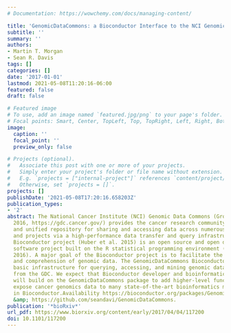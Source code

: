 ```yaml
---
# Documentation: https://wowchemy.com/docs/managing-content/

title: 'GenomicDataCommons: a Bioconductor Interface to the NCI Genomic Data Commons'
subtitle: ''
summary: ''
authors:
- Martin T. Morgan
- Sean R. Davis
tags: []
categories: []
date: '2017-01-01'
lastmod: 2021-05-08T11:20:16-06:00
featured: false
draft: false

# Featured image
# To use, add an image named `featured.jpg/png` to your page's folder.
# Focal points: Smart, Center, TopLeft, Top, TopRight, Left, Right, BottomLeft, Bottom, BottomRight.
image:
  caption: ''
  focal_point: ''
  preview_only: false

# Projects (optional).
#   Associate this post with one or more of your projects.
#   Simply enter your project's folder or file name without extension.
#   E.g. `projects = ["internal-project"]` references `content/project/deep-learning/index.md`.
#   Otherwise, set `projects = []`.
projects: []
publishDate: '2021-05-08T17:20:16.658203Z'
publication_types:
- '2'
abstract: The National Cancer Institute (NCI) Genomic Data Commons (Grossman et al.
  2016, https://gdc.cancer.gov/) provides the cancer research community with an open
  and unified repository for sharing and accessing data across numerous cancer studies
  and projects via a high-performance data transfer and query infrastructure. The
  Bioconductor project (Huber et al. 2015) is an open source and open development
  software project built on the R statistical programming environment (R Core Team
  2016). A major goal of the Bioconductor project is to facilitate the use, analysis,
  and comprehension of genomic data. The GenomicDataCommons Bioconductor package provides
  basic infrastructure for querying, accessing, and mining genomic datasets available
  from the GDC. We expect that Bioconductor developer and bioinformatics community
  will build on the GenomicDataCommons package to add higher-level functionality and
  expose cancer genomics data to many state-of-the-art bioinformatics methods available
  in Bioconductor.Availability https://bioconductor.org/packages/GenomicDataCommons
  &amp; https://github.com/seandavi/GenomicDataCommons.
publication: '*bioRxiv*'
url_pdf: https://www.biorxiv.org/content/early/2017/04/04/117200
doi: 10.1101/117200
---
```

